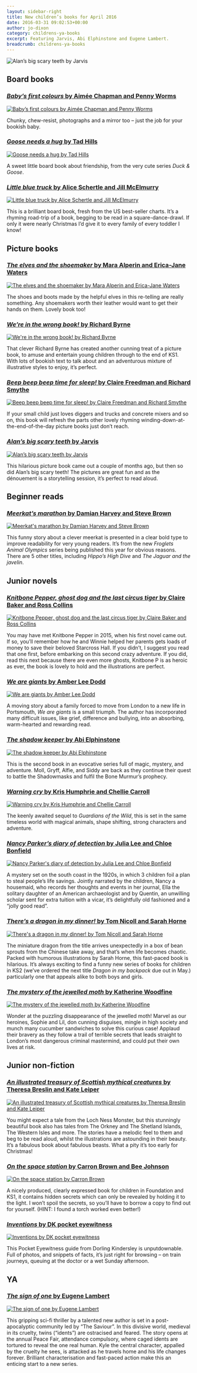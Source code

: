 ```yaml
---
layout: sidebar-right
title: New children’s books for April 2016
date: 2016-03-31 09:02:53+00:00
author: jo-dixon
category: childrens-ya-books
excerpt: Featuring Jarvis, Abi Elphinstone and Eugene Lambert.
breadcrumb: childrens-ya-books
---
```

![Alan’s big scary teeth by Jarvis](/images/featured/featured-alans-big-scary-teeth.jpg)

## Board books

### [<cite>Baby’s first colours</cite> by Aimée Chapman and Penny Worms](https://suffolk.spydus.co.uk/cgi-bin/spydus.exe/ENQ/OPAC/BIBENQ/25632475?QRY=CTIBIB%3C%20IRN(55838954)&QRYTEXT=Baby%27s%20first%20colours)

[![Baby’s first colours by Aimée Chapman and Penny Worms](/images/article/babys-first-colours.jpg)](https://suffolk.spydus.co.uk/cgi-bin/spydus.exe/ENQ/OPAC/BIBENQ/25632475?QRY=CTIBIB%3C%20IRN(55838954)&QRYTEXT=Baby%27s%20first%20colours)

Chunky, chew-resist, photographs and a mirror too &#8211; just the job for your bookish baby.

### [<cite>Goose needs a hug</cite> by Tad Hills](https://suffolk.spydus.co.uk/cgi-bin/spydus.exe/ENQ/OPAC/BIBENQ/25635050?QRY=CTIBIB%3C%20IRN(59643084)&QRYTEXT=Goose%20needs%20a%20hug)

[![Goose needs a hug by Tad Hills](/images/article/goose-needs-a-hug.jpg)](https://suffolk.spydus.co.uk/cgi-bin/spydus.exe/ENQ/OPAC/BIBENQ/25632475?QRY=CTIBIB%3C%20IRN(55838954)&QRYTEXT=Baby%27s%20first%20colours)

A sweet little board book about friendship, from the very cute series <cite>Duck & Goose</cite>.

### [<cite>Little blue truck</cite> by Alice Schertle and Jill McElmurry](https://suffolk.spydus.co.uk/cgi-bin/spydus.exe/ENQ/OPAC/BIBENQ/25637022?QRY=CTIBIB%3C%20IRN(59642470)&QRYTEXT=Little%20blue%20truck)

[![Little blue truck by Alice Schertle and Jill McElmurry](/images/article/little-blue-truck.jpg)](https://suffolk.spydus.co.uk/cgi-bin/spydus.exe/ENQ/OPAC/BIBENQ/25637022?QRY=CTIBIB%3C%20IRN(59642470)&QRYTEXT=Little%20blue%20truck)

This is a brilliant board book, fresh from the US best-seller charts. It’s a rhyming road-trip of a book, begging to be read in a square-dance-drawl. If only it were nearly Christmas I’d give it to every family of every toddler I know!

## Picture books

### [<cite>The elves and the shoemaker</cite> by Mara Alperin and Erica-Jane Waters](https://suffolk.spydus.co.uk/cgi-bin/spydus.exe/ENQ/OPAC/BIBENQ/25645426?QRY=CTIBIB%3C%20IRN(227815)&QRYTEXT=The%20elves%20and%20the%20shoemaker)

[![The elves and the shoemaker by Mara Alperin and Erica-Jane Waters](/images/article/the-elves-and-the-shoemaker-alperin.jpg)](https://suffolk.spydus.co.uk/cgi-bin/spydus.exe/ENQ/OPAC/BIBENQ/25645426?QRY=CTIBIB%3C%20IRN(227815)&QRYTEXT=The%20elves%20and%20the%20shoemaker)

The shoes and boots made by the helpful elves in this re-telling are really something. Any shoemakers worth their leather would want to get their hands on them. Lovely book too!

### [<cite>We&#8217;re in the wrong book!</cite> by Richard Byrne](https://suffolk.spydus.co.uk/cgi-bin/spydus.exe/ENQ/OPAC/BIBENQ/25653797?QRY=CTIBIB%3C%20IRN(59641469)&QRYTEXT=We%27re%20in%20the%20wrong%20book!)

[![We're in the wrong book! by Richard Byrne](/images/article/were-in-the-wrong-book.jpg)](https://suffolk.spydus.co.uk/cgi-bin/spydus.exe/ENQ/OPAC/BIBENQ/25653797?QRY=CTIBIB%3C%20IRN(59641469)&QRYTEXT=We%27re%20in%20the%20wrong%20book!)

That clever Richard Byrne has created another cunning treat of a picture book, to amuse and entertain young children through to the end of KS1. With lots of bookish text to talk about and an adventurous mixture of illustrative styles to enjoy, it’s perfect.

### [<cite>Beep beep beep time for sleep!</cite> by Claire Freedman and Richard Smythe](https://suffolk.spydus.co.uk/cgi-bin/spydus.exe/ENQ/OPAC/BIBENQ/25659159?QRY=CTIBIB%3C%20IRN(57600335)&QRYTEXT=Beep%20beep%20beep%20time%20for%20sleep!)

[![Beep beep beep time for sleep! by Claire Freedman and Richard Smythe](/images/article/beep-beep-beep-time-for-sleep.jpg)](https://suffolk.spydus.co.uk/cgi-bin/spydus.exe/ENQ/OPAC/BIBENQ/25659159?QRY=CTIBIB%3C%20IRN(57600335)&QRYTEXT=Beep%20beep%20beep%20time%20for%20sleep!)

If your small child just loves diggers and trucks and concrete mixers and so on, this book will refresh the parts other lovely rhyming winding-down-at-the-end-of-the-day picture books just don’t reach.

### [<cite>Alan’s big scary teeth</cite> by Jarvis](https://suffolk.spydus.co.uk/cgi-bin/spydus.exe/ENQ/OPAC/BIBENQ/25661150?QRY=CTIBIB%3C%20IRN(57962058)&QRYTEXT=Alan%27s%20big%2C%20scary%20teeth)

[![Alan’s big scary teeth by Jarvis](/images/article/alans-big-scary-teeth.jpg)](https://suffolk.spydus.co.uk/cgi-bin/spydus.exe/ENQ/OPAC/BIBENQ/25661150?QRY=CTIBIB%3C%20IRN(57962058)&QRYTEXT=Alan%27s%20big%2C%20scary%20teeth)

This hilarious picture book came out a couple of months ago, but then so did Alan’s big scary teeth! The pictures are great fun and as the dénouement is a storytelling session, it’s perfect to read aloud.

## Beginner reads

### [<cite>Meerkat&#8217;s marathon</cite> by Damian Harvey and Steve Brown](https://suffolk.spydus.co.uk/cgi-bin/spydus.exe/ENQ/OPAC/BIBENQ/25683431?QRY=CTIBIB%3C%20IRN(57599979)&QRYTEXT=Meerkat%27s%20marathon)

[![Meerkat's marathon by Damian Harvey and Steve Brown](/images/article/meerkats-marathon.jpg)](https://suffolk.spydus.co.uk/cgi-bin/spydus.exe/ENQ/OPAC/BIBENQ/25683431?QRY=CTIBIB%3C%20IRN(57599979)&QRYTEXT=Meerkat%27s%20marathon)

This funny story about a clever meerkat is presented in a clear bold type to improve readability for very young readers. It’s from the new <cite>Froglets Animal Olympics</cite> series being published this year for obvious reasons. There are 5 other titles, including <cite>Hippo’s High Dive</cite> and <cite>The Jaguar and the javelin</cite>.

## Junior novels

### [<cite>Knitbone Pepper, ghost dog and the last circus tiger</cite> by Claire Baker and Ross Collins](https://suffolk.spydus.co.uk/cgi-bin/spydus.exe/ENQ/OPAC/BIBENQ/25688870?QRY=CTIBIB%3C%20IRN(62076893)&QRYTEXT=Knitbone%20Pepper%2C%20ghost%20dog%20and%20the%20last%20circus%20tiger)

[![Knitbone Pepper, ghost dog and the last circus tiger by Claire Baker and Ross Collins](/images/article/knitbone-pepper-ghost-dog-circus-tiger.jpg)](https://suffolk.spydus.co.uk/cgi-bin/spydus.exe/ENQ/OPAC/BIBENQ/25688870?QRY=CTIBIB%3C%20IRN(62076893)&QRYTEXT=Knitbone%20Pepper%2C%20ghost%20dog%20and%20the%20last%20circus%20tiger)

You may have met Knitbone Pepper in 2015, when his first novel came out. If so, you’ll remember how he and Winnie helped her parents gets loads of money to save their beloved Starcross Hall. If you didn’t, I suggest you read that one first, before embarking on this second crazy adventure. If you did, read this next because there are even more ghosts, Knitbone P is as heroic as ever, the book is lovely to hold and the illustrations are perfect.

### [<cite>We are giants</cite> by Amber Lee Dodd](https://suffolk.spydus.co.uk/cgi-bin/spydus.exe/ENQ/OPAC/BIBENQ/25691954?QRY=CTIBIB%3C%20IRN(60139531)&QRYTEXT=We%20are%20giants)

[![We are giants by Amber Lee Dodd](/images/article/we-are-giants.jpg)](https://suffolk.spydus.co.uk/cgi-bin/spydus.exe/ENQ/OPAC/BIBENQ/25691954?QRY=CTIBIB%3C%20IRN(60139531)&QRYTEXT=We%20are%20giants)

A moving story about a family forced to move from London to a new life in Portsmouth, <cite>We are giants</cite> is a small triumph. The author has incorporated many difficult issues, like grief, difference and bullying, into an absorbing, warm-hearted and rewarding read.

### [<cite>The shadow keeper</cite> by Abi Elphinstone](https://suffolk.spydus.co.uk/cgi-bin/spydus.exe/ENQ/OPAC/BIBENQ/25695061?QRY=CTIBIB%3C%20IRN(57600337)&QRYTEXT=The%20shadow%20keeper)

[![The shadow keeper by Abi Elphinstone](/images/article/the-shadow-keeper.jpg)](https://suffolk.spydus.co.uk/cgi-bin/spydus.exe/ENQ/OPAC/BIBENQ/25695061?QRY=CTIBIB%3C%20IRN(57600337)&QRYTEXT=The%20shadow%20keeper)

This is the second book in an evocative series full of magic, mystery, and adventure. Moll, Gryff, Alfie, and Siddy are back as they continue their quest to battle the Shadowmasks and fulfil the Bone Murmur&#8217;s prophecy.

### [<cite>Warning cry</cite> by Kris Humphrie and Chellie Carroll](https://suffolk.spydus.co.uk/cgi-bin/spydus.exe/ENQ/OPAC/BIBENQ/25698223?QRY=CTIBIB%3C%20IRN(50742735)&QRYTEXT=Warning%20cry)

[![Warning cry by Kris Humphrie and Chellie Carroll](/images/article/warning-cry.jpg)](https://suffolk.spydus.co.uk/cgi-bin/spydus.exe/ENQ/OPAC/BIBENQ/25698223?QRY=CTIBIB%3C%20IRN(50742735)&QRYTEXT=Warning%20cry)

The keenly awaited sequel to <cite>Guardians of the Wild</cite>, this is set in the same timeless world with magical animals, shape shifting, strong characters and adventure.

### [<cite>Nancy Parker&#8217;s diary of detection</cite> by Julia Lee and Chloe Bonfield](https://suffolk.spydus.co.uk/cgi-bin/spydus.exe/ENQ/OPAC/BIBENQ/25707638?QRY=CTIBIB%3C%20IRN(59641468)&QRYTEXT=Nancy%20Parker%27s%20diary%20of%20detection)

[![Nancy Parker's diary of detection by Julia Lee and Chloe Bonfield](/images/article/nancy-parkers-diary-of-detection.jpg)](https://suffolk.spydus.co.uk/cgi-bin/spydus.exe/ENQ/OPAC/BIBENQ/25707638?QRY=CTIBIB%3C%20IRN(59641468)&QRYTEXT=Nancy%20Parker%27s%20diary%20of%20detection)

A mystery set on the south coast in the 1920s, in which 3 children foil a plan to steal people’s life savings. Jointly narrated by the children, Nancy a housemaid, who records her thoughts and events in her journal, Ella the solitary daughter of an American archaeologist and by Quentin, an unwilling scholar sent for extra tuition with a vicar, it’s delightfully old fashioned and a “jolly good read”.

### [<cite>There&#8217;s a dragon in my dinner!</cite> by Tom Nicoll and Sarah Horne](https://suffolk.spydus.co.uk/cgi-bin/spydus.exe/ENQ/OPAC/BIBENQ/25712374?QRY=CTIBIB%3C%20IRN(62076304)&QRYTEXT=There%27s%20a%20dragon%20in%20my%20dinner!)

[![There's a dragon in my dinner! by Tom Nicoll and Sarah Horne](/images/article/theres-a-dragon-in-my-dinner.jpg)](https://suffolk.spydus.co.uk/cgi-bin/spydus.exe/ENQ/OPAC/BIBENQ/25712374?QRY=CTIBIB%3C%20IRN(62076304)&QRYTEXT=There%27s%20a%20dragon%20in%20my%20dinner!)

The miniature dragon from the title arrives unexpectedly in a box of bean sprouts from the Chinese take away, and that’s when life becomes chaotic. Packed with humorous illustrations by Sarah Horne, this fast-paced book is hilarious. It’s always exciting to find a funny new series of books for children in KS2 (we’ve ordered the next title <cite>Dragon in my backpack</cite> due out in May.) particularly one that appeals alike to both boys and girls.

### [<cite>The mystery of the jewelled moth</cite> by Katherine Woodfine](https://suffolk.spydus.co.uk/cgi-bin/spydus.exe/ENQ/OPAC/BIBENQ/25714978?QRY=CTIBIB%3C%20IRN(57961401)&QRYTEXT=The%20mystery%20of%20the%20jewelled%20moth)

[![The mystery of the jewelled moth by Katherine Woodfine](/images/article/the-mystery-of-the-jewelled-moth.jpg)](https://suffolk.spydus.co.uk/cgi-bin/spydus.exe/ENQ/OPAC/BIBENQ/25714978?QRY=CTIBIB%3C%20IRN(57961401)&QRYTEXT=The%20mystery%20of%20the%20jewelled%20moth)

Wonder at the puzzling disappearance of the jewelled moth! Marvel as our heroines, Sophie and Lil, don cunning disguises, mingle in high society and munch many cucumber sandwiches to solve this curious case! Applaud their bravery as they follow a trail of terrible secrets that leads straight to London&#8217;s most dangerous criminal mastermind, and could put their own lives at risk.

## Junior non-fiction

### [<cite>An illustrated treasury of Scottish mythical creatures</cite> by Theresa Breslin and Kate Leiper](https://suffolk.spydus.co.uk/cgi-bin/spydus.exe/ENQ/OPAC/BIBENQ/25720643?QRY=CTIBIB%3C%20IRN(48510982)&QRYTEXT=An%20illustrated%20treasury%20of%20Scottish%20mythical%20creatures)

[![An illustrated treasury of Scottish mythical creatures by Theresa Breslin and Kate Leiper](/images/article/an-illustrated-treasury-of-scottish-mythical-creatures.jpg)](https://suffolk.spydus.co.uk/cgi-bin/spydus.exe/ENQ/OPAC/BIBENQ/25720643?QRY=CTIBIB%3C%20IRN(48510982)&QRYTEXT=An%20illustrated%20treasury%20of%20Scottish%20mythical%20creatures)

You might expect a tale from the Loch Ness Monster, but this stunningly beautiful book also has tales from The Orkney and The Shetland Islands, The Western Isles and more. The stories have a melodic feel to them and beg to be read aloud, whilst the illustrations are astounding in their beauty. It’s a fabulous book about fabulous beasts. What a pity it’s too early for Christmas!

### [<cite>On the space station</cite> by Carron Brown and Bee Johnson](https://suffolk.spydus.co.uk/cgi-bin/spydus.exe/ENQ/OPAC/BIBENQ/25724625?QRY=CTIBIB%3C%20IRN(49980857)&QRYTEXT=On%20the%20space%20station)

[![On the space station by Carron Brown](/images/article/on-the-space-station.jpg)](https://suffolk.spydus.co.uk/cgi-bin/spydus.exe/ENQ/OPAC/BIBENQ/25724625?QRY=CTIBIB%3C%20IRN(49980857)&QRYTEXT=On%20the%20space%20station)

A nicely produced, clearly expressed book for children in Foundation and KS1, it contains hidden secrets which can only be revealed by holding it to the light. I won’t spoil the secrets, so you’ll have to borrow a copy to find out for yourself. (HINT: I found a torch worked even better!)

### [<cite>Inventions</cite> by DK pocket eyewitness](https://suffolk.spydus.co.uk/cgi-bin/spydus.exe/ENQ/OPAC/BIBENQ/25726365?QRY=CTIBIB%3C%20IRN(258421)&QRYTEXT=Inventions)

[![Inventions by DK pocket eyewitness](/images/article/inventions-dk-pocket-eyewitness.jpg)](https://suffolk.spydus.co.uk/cgi-bin/spydus.exe/ENQ/OPAC/BIBENQ/25726365?QRY=CTIBIB%3C%20IRN(258421)&QRYTEXT=Inventions)

This Pocket Eyewitness guide from Dorling Kindersley is unputdownable. Full of photos, and snippets of facts, it’s just right for browsing &#8211; on train journeys, queuing at the doctor or a wet Sunday afternoon.

## YA

### [<cite>The sign of one</cite> by Eugene Lambert](https://suffolk.spydus.co.uk/cgi-bin/spydus.exe/ENQ/OPAC/BIBENQ/25730319?QRY=CTIBIB%3C%20IRN(60138168)&QRYTEXT=The%20sign%20of%20one)

[![The sign of one by Eugene Lambert](/images/article/the-sign-of-one.jpg)](https://suffolk.spydus.co.uk/cgi-bin/spydus.exe/ENQ/OPAC/BIBENQ/25730319?QRY=CTIBIB%3C%20IRN(60138168)&QRYTEXT=The%20sign%20of%20one)

This gripping sci-fi thriller by a talented new author is set in a post-apocalyptic community led by &#8220;The Saviour&#8221;. In this divisive world, medieval in its cruelty, twins (&#8220;idents&#8221;) are ostracised and feared. The story opens at the annual Peace Fair, attendance compulsory, where caged idents are tortured to reveal the one real human. Kyle the central character, appalled by the cruelty he sees, is attacked as he travels home and his life changes forever. Brilliant characterisation and fast-paced action make this an enticing start to a new series.
